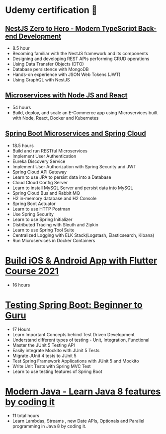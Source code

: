 # Udemy certification :page_facing_up:
## [NestJS Zero to Hero - Modern TypeScript Back-end Development](./UC-bfb7aa81-c45f-4888-91f7-9676f61c2454.pdf)
- 8.5 hour
- Becoming familiar with the NestJS framework and its components
- Designing and developing REST APIs performing CRUD operations
- Using Data Transfer Objects (DTO)
- Database persistence with MongoDB
- Hands-on experience with JSON Web Tokens (JWT)
- Using GraphQL with NestJS

## [Microservices with Node JS and React](./UC-ee5cd90b-0880-4274-ac00-4291a865fc2a.pdf)
- 54 hours 
- Build, deploy, and scale an E-Commerce app using Microservices built with Node, React, Docker and Kubernetes

## [Spring Boot Microservices and Spring Cloud](./UC-0543478c-6531-4b85-8162-c9cb95c08702.pdf)
- 18.5 hours 
- Build and run RESTful Microservices
- Implement User Authentication
- Eureka Discovery Service
- Implement User Authorization with Spring Security and JWT
- Spring Cloud API Gateway
- Learn to use JPA to persist data into a Database
- Cloud Cloud Config Server
- Learn to install MySQL Server and persist data into MySQL
- Spring Cloud Bus and Rabbit MQ
- H2 in-memory database and H2 Console
- Spring Boot Actuator
- Learn to use HTTP Postman
- Use Spring Security
- Learn to use Spring Initializer
- Distributed Tracing with Sleuth and Zipkin
- Learn to use Spring Tool Suite
- Centralized Logging with ELK Stack(Logstash, Elasticsearch, Kibana)
- Run Microservices in Docker Containers

# [Build iOS & Android App with Flutter Course 2021](./UC-3221c3c1-9e7e-46a7-86fc-0324ee916a2a.pdf)
- 16 hours 

# [Testing Spring Boot: Beginner to Guru](./UC-7af1b4e1-d5ce-447c-b017-782c2f5cfef4.pdf)
- 17 Hours
- Learn Important Concepts behind Test Driven Development
- Understand different types of testing - Unit, Integration, Functional
- Master the JUnit 5 Testing API
- Easily integrate Mockito with JUnit 5 Tests
- Migrate JUnit 4 tests to JUnit 5
- Test Spring Framework Applications with JUnit 5 and Mockito
- Write Unit Tests with Spring MVC Test
- Learn to use testing features of Spring Boot

# [Modern Java - Learn Java 8 features by coding it](./UC-cb869189-bfe4-4fdd-90f8-ddd4e761326d.pdf)
- 11 total hours
- Learn Lambdas, Streams , new Date APIs, Optionals and Parallel programming in Java 8 by coding it.
